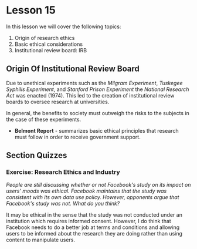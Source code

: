 # Lesson 15

In this lesson we will cover the following topics:

1. Origin of research ethics
2. Basic ethical considerations
3. Institutional review board: IRB

## Origin Of Institutional Review Board

Due to unethical experiments such as the _Milgram Experiment_, _Tuskegee Syphilis Experiment_, and _Stanford Prison Experiment_ the _National Research Act_ was enacted (1974). This led to the creation of institutional review boards to oversee research at universities.

In general, the benefits to society must outweigh the risks to the subjects in the case of these experiments.

- **Belmont Report** - summarizes basic ethical principles that research must follow in order to receive government support.

## Section Quizzes

### Exercise: Research Ethics and Industry

_People are still discussing whether or not Facebook's study on its impact on users' moods was ethical. Facebook maintains that the study was consistent with its own data use policy. However, opponents argue that Facebook's study was not. What do you think?_

It may be ethical in the sense that the study was not conducted under an institution which requires informed consent. However, I do think that Facebook needs to do a better job at terms and conditions and allowing users to be informed about the research they are doing rather than using content to manipulate users.
